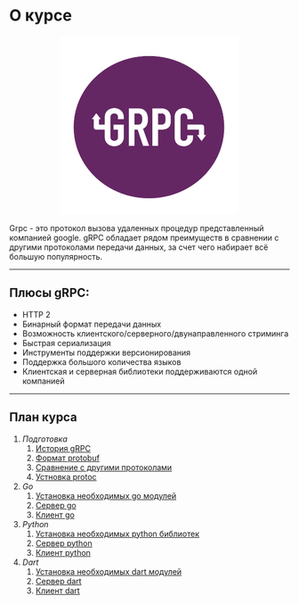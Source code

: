 # О курсе



<p align="center">
  <img width="320px" height="320px" src="grpc.png" alt="logo"/>
</p>



Grpc - это протокол вызова удаленных процедур представленный компанией google. gRPC обладает рядом преимуществ в сравнении с другими протоколами передачи данных, за счет чего набирает всё большую популярность. 

---

## Плюсы gRPC:

- HTTP 2
- Бинарный формат передачи данных
- Возможность клиентского/серверного/двунаправленного стриминга
- Быстрая сериализация
- Инструменты поддержки версионирования
- Поддержка большого количества языков
- Клиентская и серверная библиотеки поддерживаются одной компанией


---

## План курса

1. *Подготовка*
    1. [История gRPC](a.md)
    1. [Формат protobuf](b.md)
    1. [Сравнение с другими протоколами](c.md)
    1. [Устновка protoc](d.md)
1. *Go*
    1. [Установка необходимых go модулей](e.md)
    1. [Сервер go](f.md)
    1. [Клиент go](g.md)
1. *Python*
    1. [Установка необходимых python библиотек](h.md)
    1. [Сервер python](i.md)
    1. [Клиент python](j.md)
1. *Dart*
    1. [Установка необходимых dart модулей](k.md)
    1. [Сервер dart](l.md)
    1. [Клиент dart](m.md)
